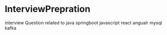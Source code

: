 # InterviewPrepration
interview Question related to java springboot javascript react angualr mysql kafka 
